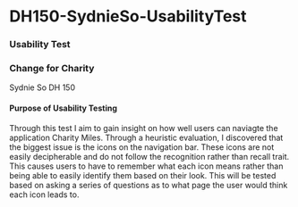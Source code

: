 # DH150-SydnieSo-UsabilityTest
### Usability Test
### Change for Charity
Sydnie So DH 150

#### Purpose of Usability Testing
Through this test I aim to gain insight on how well users can naviagte the application Charity Miles. Through a heuristic evaluation, I discovered that the biggest issue is the icons on the navigation bar. These icons are not easily decipherable and do not follow the recognition rather than recall trait. This causes users to have to remember what each icon means rather than being able to easily identify them based on their look. This will be tested based on asking a series of questions as to what page the user would think each icon leads to. 
